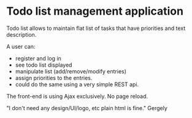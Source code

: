 Todo list management application
================================

Todo list allows to maintain flat list of tasks that have priorities and text description.

A user can:
- register and log in
- see todo list displayed
- manipulate list (add/remove/modify entries)
- assign priorities to the entries.
- could do the same using a very simple REST api.

The front-end is using Ajax exclusively. No page reload.

"I don't need any design/UI/logo, etc plain html is fine." Gergely

 